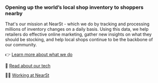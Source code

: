 ### Opening up the world’s local shop inventory to shoppers nearby

That's our mission at NearSt - which we do by tracking and processing millions of inventory changes on a 
daily basis. Using this data, we help retailers do effective online marketing, gather new insights on what 
they should be stocking, and help local shops continue to be the backbone of our community.

👉 [Learn more about what we do](https://www.near.st)

🧙 [Read about our tech](https://www.near.st/solution/technology)

👩‍💻 [Working at NearSt](https://www.near.st/about/careers)
